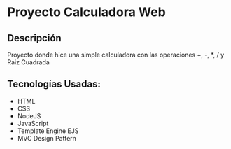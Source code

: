 # Proyecto Calculadora Web

<h2> Descripción</h2>
Proyecto donde hice una simple calculadora con las operaciones +, -, *, / y Raiz Cuadrada

<h2> Tecnologías Usadas: </h2>
<ul>
  <li>HTML</li>
  <li>CSS</li>
  <li>NodeJS</li>
  <li>JavaScript</li>
  <li>Template Engine EJS</li>
  <li>MVC Design Pattern</li>
</ul>

